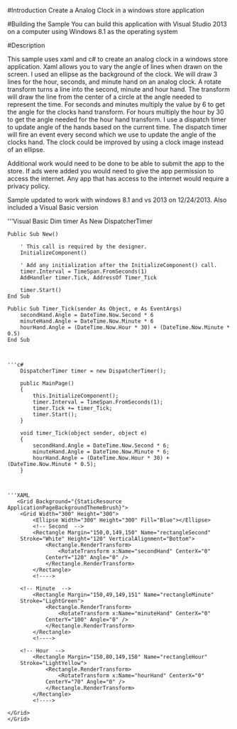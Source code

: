 #Introduction
Create a Analog Clock in a windows store application

#Building the Sample
You can build this application with Visual Studio 2013 on a computer using Windows 8.1 as the operating system

#Description

This sample uses xaml and c# to create an analog clock in a windows store application.  Xaml allows you to vary the angle of lines when drawn on the screen. I used an ellipse as the background of the clock. We will draw 3 lines for the hour, seconds, and minute hand on an analog clock.  A rotate transform turns a line into the second, minute and hour hand.  The transform will draw the line from the center of a circle at the angle needed to represent the time. For seconds and minutes multiply the value by 6 to get the angle for the clocks hand transform.  For hours multiply the hour by 30 to get the angle needed for the hour hand transform.   I use a dispatch timer to update angle of the hands based on the current time.  The dispatch timer will fire an event every second which we use to update the angle of the clocks hand.   The clock could be improved by using a clock image instead of an ellipse.  

Additional work would need to be done to be able to submit the app to the store.   If ads were added you would need to give the app permission to access the internet.  Any app that has access to the internet would require a privacy policy.

 

Sample updated to work with windows 8.1 and vs 2013 on 12/24/2013. Also included a Visual Basic version

'''Visual Basic
   Dim timer As New DispatcherTimer 
 
 
    Public Sub New() 
 
        ' This call is required by the designer. 
        InitializeComponent() 
 
        ' Add any initialization after the InitializeComponent() call. 
        timer.Interval = TimeSpan.FromSeconds(1) 
        AddHandler timer.Tick, AddressOf Timer_Tick 
 
        timer.Start() 
    End Sub 
 
    Public Sub Timer_Tick(sender As Object, e As EventArgs) 
        secondHand.Angle = DateTime.Now.Second * 6 
        minuteHand.Angle = DateTime.Now.Minute * 6 
        hourHand.Angle = (DateTime.Now.Hour * 30) + (DateTime.Now.Minute * 0.5) 
    End Sub
    
    
    
    '''c#
        DispatcherTimer timer = new DispatcherTimer(); 
 
        public MainPage() 
        { 
            this.InitializeComponent(); 
            timer.Interval = TimeSpan.FromSeconds(1); 
            timer.Tick += timer_Tick; 
            timer.Start();  
        } 
         
        void timer_Tick(object sender, object e) 
        { 
            secondHand.Angle = DateTime.Now.Second * 6; 
            minuteHand.Angle = DateTime.Now.Minute * 6; 
            hourHand.Angle = (DateTime.Now.Hour * 30) + (DateTime.Now.Minute * 0.5); 
        }
        
        
        
    '''XAML
       <Grid Background="{StaticResource ApplicationPageBackgroundThemeBrush}"> 
        <Grid Width="300" Height="300"> 
            <Ellipse Width="300" Height="300" Fill="Blue"></Ellipse> 
            <!-- Second  --> 
            <Rectangle Margin="150,0,149,150" Name="rectangleSecond"  
        Stroke="White" Height="120" VerticalAlignment="Bottom"> 
                <Rectangle.RenderTransform> 
                    <RotateTransform x:Name="secondHand" CenterX="0"  
                CenterY="120" Angle="0" /> 
                </Rectangle.RenderTransform> 
            </Rectangle> 
            <!----> 
         
        <!-- Minute  --> 
            <Rectangle Margin="150,49,149,151" Name="rectangleMinute"  
        Stroke="LightGreen"> 
                <Rectangle.RenderTransform> 
                    <RotateTransform x:Name="minuteHand" CenterX="0"  
                CenterY="100" Angle="0" /> 
                </Rectangle.RenderTransform> 
            </Rectangle> 
            <!----> 
         
        <!-- Hour  --> 
            <Rectangle Margin="150,80,149,150" Name="rectangleHour"  
        Stroke="LightYellow"> 
                <Rectangle.RenderTransform> 
                    <RotateTransform x:Name="hourHand" CenterX="0"  
                CenterY="70" Angle="0" /> 
                </Rectangle.RenderTransform> 
            </Rectangle> 
            <!----> 
         
    </Grid> 
    </Grid>
